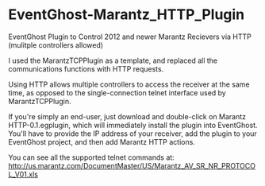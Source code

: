 # EventGhost-Marantz_HTTP_Plugin
EventGhost Plugin to Control 2012 and newer Marantz Recievers via HTTP (mulitple controllers allowed)

I used the MarantzTCPPlugin as a template, and replaced all the communications functions with HTTP requests.

Using HTTP allows multiple controllers to access the receiver at the same time, as opposed to the single-connection telnet interface used by MarantzTCPPlugin.

If you're simply an end-user, just download and double-click on Marantz HTTP-0.1.egplugin, which will immediately install the plugin into EventGhost.  You'll have to provide the IP address of your receiver, add the plugin to your EventGhost project, and then add Marantz HTTP actions.

You can see all the supported telnet commands at: http://us.marantz.com/DocumentMaster/US/Marantz_AV_SR_NR_PROTOCOL_V01.xls
